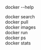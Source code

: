 docker --help  


docker search  
docker pull  
docker images  
docker run  
docker ps  
docker stats  
